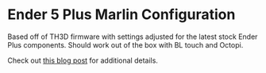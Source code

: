 # Ender 5 Plus Marlin Configuration

Based off of TH3D firmware with settings adjusted for the latest stock Ender Plus components. Should work out of the box with BL touch and Octopi.

Check out [this blog post](https://www.isolated.dev/20190109-Ender-5-Plus-to-Marlin/) for additional details.
